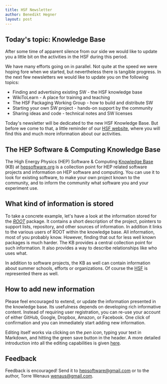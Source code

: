 ```yaml
---
title: HSF Newsletter
author: Benedikt Hegner
layout: post
---
```


## Today's topic: Knowledge Base

After some time of apparent silence from our side we would like to update
you a little bit on the activities in the HSF during this period.

We have many efforts going on in parallel. Not quite at the speed we were
hoping fore when we started, but nevertheless there is tangible progress. <!--more-->
In the next few newsletters we would like to update you on the following topics:

   * Finding and advertising existing SW - the HSF knowledge base
   * WikiToLearn - A place for training and teaching
   * The HSF Packaging Working Group - how to build and distribute SW
   * Starting your own SW project - hands-on support by the community
   * Sharing ideas and code - technical notes and SW licenses

Today's newsletter will be dedicated to the new HSF Knowledge Base.
But before we come to that, a little reminder of our
[HSF website](http://hepsoftwarefoundation.org/), where you will find this and
much more information about our activities.

## The HEP Software & Computing Knowledge Base

The High Energy Physics (HEP) Software & Computing [Knowledge Base](https://en.wikipedia.org/wiki/Knowledge_base) (KB) at [hepsoftware.org](http://hepsoftware.org) is a collection point for HEP related software projects and information on HEP software and computing. You can use it to look for existing software, to make your own project known to the community, and to inform the community what software you and your experiment use.

## What kind of information is stored

To take a concrete example, let's have a look at the information stored for the
*[ROOT](http://hepsoftware.org/e/root)* package. It contains a short description
of the project, pointers to support lists, repository, and other sources of
information. In addition it links to the various users of ROOT within the knowledge
base. All information, most of you probably know.
However, finding that out for less well known packages is much harder. The KB provides a central collection point for such information. It also provides a way to describe relationships like who uses what.

In addition to software projects, the KB as well can contain information about
summer schools, efforts or organizations. Of course the [HSF](http://hepsoftware.org/e/hsf)
is represented there as well.

## How to add new information

Please feel encouraged to extend, or update the information presented in the knowledge base. Its usefulness depends on developing rich informative content. Instead of requiring user registration, you can re-use your account of either GitHub, Google, Dropbox, Amazon, or Facebook. One click of confirmation and you can immediately start adding new information.

Editing itself works via clicking on the *pen icon*, typing your text in Markdown, and hitting the green save button in the header. A more detailed introduction into all the editing capabilities is given [here](http://hepsoftware.org/e/hepsoftwareorg).



## Feedback

Feedback is encouraged! Send it to hepsoftware@gmail.com or to the author, Torre Wenaus wenaus@gmail.com.
